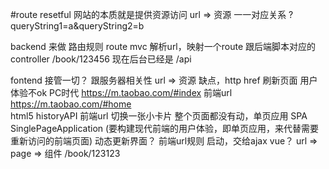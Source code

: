 #route
resetful 网站的本质就是提供资源访问
url => 资源 一一对应关系
?queryString1=a&queryString2=b

backend 来做 路由规则 route
mvc 解析url，映射一个route 跟后端脚本对应的controller
/book/123456
现在后台已经是 /api

fontend 接管一切？
跟服务器相关性
url => 资源 缺点，http
href 刷新页面 用户体验不ok PC时代
https://m.taobao.com/#index 前端url
https://m.taobao.com/#home  
html5 historyAPI
前端url 切换一张小卡片
整个页面都没有动，单页应用 SPA
SinglePageApplication
(要构建现代前端的用户体验，即单页应用，来代替需要重新访问的前端页面)
动态更新界面？ 前端url规则 启动，交给ajax
vue？ url => page => 组件
/book/123123